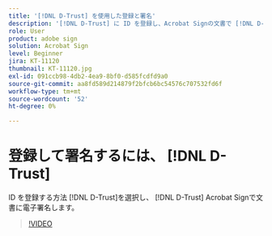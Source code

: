 ```yaml
---
title: '[!DNL D-Trust] を使用した登録と署名'
description: '[!DNL D-Trust] に ID を登録し、Acrobat Signの文書で [!DNL D-Trust] 電子署名を使用する方法を説明します'
role: User
product: adobe sign
solution: Acrobat Sign
level: Beginner
jira: KT-11120
thumbnail: KT-11120.jpg
exl-id: 091ccb98-4db2-4ea9-8bf0-d585fcdfd9a0
source-git-commit: aa8fd589d214879f2bfcb6bc54576c707532fd6f
workflow-type: tm+mt
source-wordcount: '52'
ht-degree: 0%

---
```


# 登録して署名するには、 [!DNL D-Trust]

ID を登録する方法 [!DNL D-Trust]を選択し、 [!DNL D-Trust] Acrobat Signで文書に電子署名します。

>[!VIDEO](https://video.tv.adobe.com/v/3410193?quality=12&learn=on&hidetitle=true)
